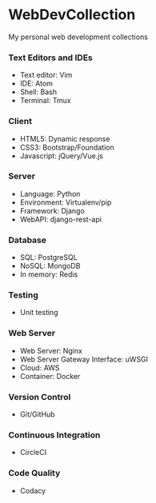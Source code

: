 # WebDevCollection
My personal web development collections

### Text Editors and IDEs
  - Text editor: Vim
  - IDE: Atom
  - Shell: Bash
  - Terminal: Tmux

### Client
  - HTML5: Dynamic response
  - CSS3: Bootstrap/Foundation
  - Javascript: jQuery/Vue.js
  
### Server 
  - Language: Python
  - Environment: Virtualenv/pip
  - Framework: Django
  - WebAPI: django-rest-api
  
### Database
  - SQL: PostgreSQL
  - NoSQL: MongoDB
  - In memory: Redis
  
### Testing
  - Unit testing

### Web Server 
  - Web Server: Nginx
  - Web Server Gateway Interface: uWSGI
  - Cloud: AWS
  - Container: Docker
  
### Version Control
  - Git/GitHub
   
### Continuous Integration
  - CircleCI
  
### Code Quality
  - Codacy  
 
